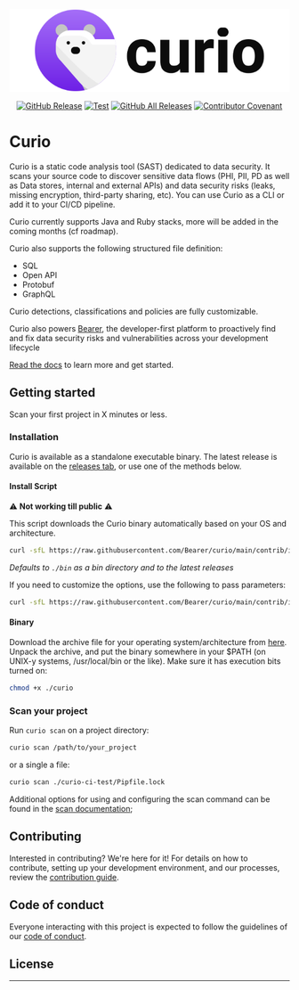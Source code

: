 <div align="center">

<picture>
  <source media="(prefers-color-scheme: dark)" srcset="./docs/assets/img/curio-logo-dark.svg">
  <img alt="Curio" src="./docs/assets/img/curio-logo-light.svg">
</picture>

<br />

[![GitHub Release][release-img]][release]
[![Test][test-img]][test]
[![GitHub All Releases][github-all-releases-img]][release]
[![Contributor Covenant](https://img.shields.io/badge/Contributor%20Covenant-2.1-4baaaa.svg)](CODE_OF_CONDUCT.md)

</div>

# Curio

Curio is a static code analysis tool (SAST) dedicated to data security. It scans your source code to discover sensitive data flows (PHI, PII, PD as well as Data stores, internal and external APIs) and data security risks (leaks, missing encryption, third-party sharing, etc).
You can use Curio as a CLI or add it to your CI/CD pipeline.

Curio currently supports Java and Ruby stacks, more will be added in the coming months (cf roadmap).

Curio also supports the following structured file definition:

- SQL
- Open API
- Protobuf
- GraphQL

Curio detections, classifications and policies are fully customizable.

Curio also powers [Bearer](https://www.bearer.com), the developer-first platform to proactively find and fix data security risks and vulnerabilities across your development lifecycle

[Read the docs](/docs/) to learn more and get started.

## Getting started

Scan your first project in X minutes or less.

### Installation

Curio is available as a standalone executable binary. The latest release is available on the [releases tab](https://github.com/Bearer/curio/releases/latest), or use one of the methods below.

#### Install Script

:warning: **Not working till public** :warning:

This script downloads the Curio binary automatically based on your OS and architecture.

```bash
curl -sfL https://raw.githubusercontent.com/Bearer/curio/main/contrib/install.sh | sh
```

_Defaults to `./bin` as a bin directory and to the latest releases_

If you need to customize the options, use the following to pass parameters:

```bash
curl -sfL https://raw.githubusercontent.com/Bearer/curio/main/contrib/install.sh | sh -s -- -b /usr/local/bin
```

#### Binary

Download the archive file for your operating system/architecture from [here](https://github.com/Bearer/curio/releases/latest/). Unpack the archive, and put the binary somewhere in your $PATH (on UNIX-y systems, /usr/local/bin or the like). Make sure it has execution bits turned on:

```bash
chmod +x ./curio
```

### Scan your project

Run `curio scan` on a project directory:

```bash
curio scan /path/to/your_project
```

or a single a file:

```bash
curio scan ./curio-ci-test/Pipfile.lock
```

<!-- TODO: insert sample output or video here -->

Additional options for using and configuring the scan command can be found in the [scan documentation](docs/reference/commands.md#scan);

## Contributing

Interested in contributing? We're here for it! For details on how to contribute, setting up your development environment, and our processes, review the [contribution guide](CONTRIBUTING.md).

## Code of conduct

Everyone interacting with this project is expected to follow the guidelines of our [code of conduct](CODE_OF_CONDUCT.md).

## License

<!-- TBD -->

---

[test]: https://github.com/Bearer/curio/actions/workflows/test.yml
[test-img]: https://github.com/Bearer/curio/actions/workflows/test.yml/badge.svg
[release]: https://github.com/Bearer/curio/releases
[release-img]: https://img.shields.io/github/release/Bearer/curio.svg?logo=github
[github-all-releases-img]: https://img.shields.io/github/downloads/Bearer/curio/total?logo=github
